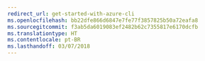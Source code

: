 ```yaml
---
redirect_url: get-started-with-azure-cli
ms.openlocfilehash: bb22dfe866d6847e7fe77f3857825b50a72eafa8
ms.sourcegitcommit: f3ab5da6019083ef2482b62c7355817e6170dcfb
ms.translationtype: HT
ms.contentlocale: pt-BR
ms.lasthandoff: 03/07/2018
---
```

